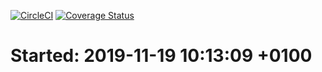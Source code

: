 [![CircleCI](https://circleci.com/gh/Ehbraheem/Auth.svg?style=svg)](https://circleci.com/gh/Ehbraheem/Auth)
[![Coverage Status](https://coveralls.io/repos/github/Ehbraheem/Auth/badge.svg)](https://coveralls.io/github/Ehbraheem/Auth)

# Started: 2019-11-19 10:13:09 +0100
